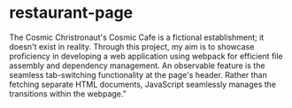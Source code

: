 # restaurant-page
The Cosmic Christronaut's Cosmic Cafe is a fictional establishment; it doesn't exist in reality. Through this project, my aim is to showcase proficiency in developing a web application using webpack for efficient file assembly and dependency management. An observable feature is the seamless tab-switching functionality at the page's header. Rather than fetching separate HTML documents, JavaScript seamlessly manages the transitions within the webpage."